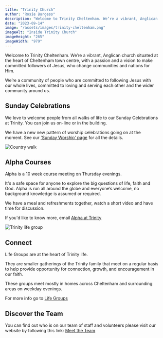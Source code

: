 ```yaml
---
title: "Trinity Church"
author: "Rosie Burgess"
description: "Welcome to Trinity Cheltenham. We’re a vibrant, Anglican church situated at the heart of Cheltenham town centre, with a passion and a vision to make committed followers of Jesus."
date: "2023-09-14"
image: "/assets/images/trinity-cheltenham.png"
imageAlt: "Inside Trinity Church"
imageHeight: "265"
imageWidth: "979"
---
```


Welcome to Trinity Cheltenham. We’re a vibrant, Anglican church situated at the heart of Cheltenham town centre, with a passion and a vision to make committed followers of Jesus, who change communities and nations for Him.

We’re a community of people who are committed to following Jesus with our whole lives, committed to loving and serving each other and the wider community around us.

## Sunday Celebrations

We love to welcome people from all walks of life to our Sunday Celebrations at Trinity. You can join us on-line or in the building. 

We have a new new pattern of worship celebrations going on at the moment. See our ['Sunday Worship' page](https://trinitycheltenham.com/sundays-at-trinity/) for all the details.

![Country walk](/assets/images/trinity-cheltenham-crossing-the-bridge.jpg "Refreshing and invigorating")

## Alpha Courses

Alpha is a 10 week course meeting on Thursday evenings.

It's a safe space for anyone to explore the big questions of life, faith and God. Alpha is run all around the globe and everyone’s welcome, no background knowledge is assumed or required.

We have a meal and refreshments together, watch a short video and have time for discussion.

If you'd like to know more, email [Alpha at Trinity](mailto:alpha@trinitycheltenham.com) 

![Trinity life group](/assets/images/trinity-cheltenham-life-group.jpg "Life Groups are at the heart of Trinity life.")

## Connect

Life Groups are at the heart of Trinity life.

They are smaller gatherings of the Trinity family that meet on a regular basis to help provide opportunity for connection, growth, and encouragement in our faith.

These groups meet mostly in homes across Cheltenham and surrounding areas on weekday evenings.

For more info go to [Life Groups](https://trinitycheltenham.com/life-groups/)

## Discover the Team

You can find out who is on our team of staff and volunteers please visit our website by following this link: [Meet the Team](https://trinitycheltenham.com/meet-the-team/)

